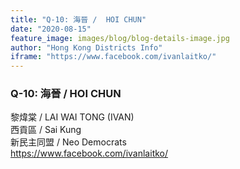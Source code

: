 ```yaml
---
title: "Q-10: 海晉 /  HOI CHUN"
date: "2020-08-15"
feature_image: images/blog/blog-details-image.jpg
author: "Hong Kong Districts Info"
iframe: "https://www.facebook.com/ivanlaitko/"
---
```


### Q-10: 海晉 /  HOI CHUN  
黎煒棠 /  LAI WAI TONG (IVAN)  
西貢區 / Sai Kung  
新民主同盟 /  Neo Democrats  
https://www.facebook.com/ivanlaitko/
